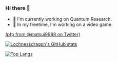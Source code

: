 ### Hi there 👋
- 🎲 I'm currently working on Quantum Research.
- 🔭 In my freetime, I'm working on a video game.

[(pfp from @matsui9988 on Twitter)](https://twitter.com/matsui9988/status/1502622608097181697/photo/1)

[![Lochnessdragon's GitHub stats](https://github-readme-stats.vercel.app/api?username=lochnessdragon&show_icons=true&theme=great-gatsby)](https://github.com/anuraghazra/github-readme-stats)

[![Top Langs](https://github-readme-stats.vercel.app/api/top-langs/?username=lochnessdragon&theme=great-gatsby)](https://github.com/anuraghazra/github-readme-stats)

<!--
**lochnessdragon/lochnessdragon** is a ✨ _special_ ✨ repository because its `README.md` (this file) appears on your GitHub profile.

Here are some ideas to get you started:

- 🔭 I’m currently working on ...
- 🌱 I’m currently learning ...
- 👯 I’m looking to collaborate on ...
- 🤔 I’m looking for help with ...
- 💬 Ask me about ...
- 📫 How to reach me: ...
- 😄 Pronouns: ...
- ⚡ Fun fact: ...
-->
